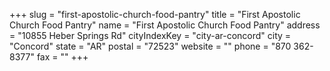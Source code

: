 +++
slug = "first-apostolic-church-food-pantry"
title = "First Apostolic Church Food Pantry"
name = "First Apostolic Church Food Pantry"
address = "10855 Heber Springs Rd"
cityIndexKey = "city-ar-concord"
city = "Concord"
state = "AR"
postal = "72523"
website = ""
phone = "870 362-8377"
fax = ""
+++
